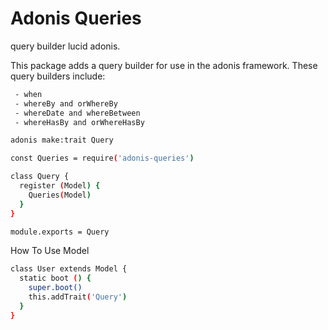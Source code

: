 # Adonis Queries

query builder lucid adonis.

This package adds a query builder for use in the adonis framework. These query builders include:
```bash
 - when
 - whereBy and orWhereBy
 - whereDate and whereBetween
 - whereHasBy and orWhereHasBy
```

```bash
adonis make:trait Query
```

```bash
const Queries = require('adonis-queries')

class Query {
  register (Model) {
    Queries(Model)
  }
}

module.exports = Query
```

How To Use Model

```bash
class User extends Model {
  static boot () {
    super.boot()
    this.addTrait('Query')
  }
}
```